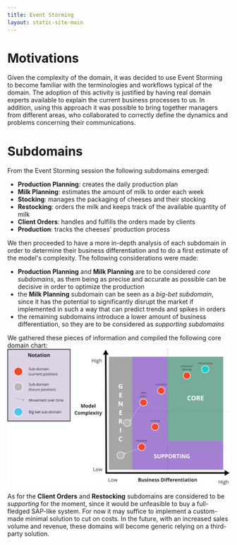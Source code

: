```yaml
---
title: Event Storming
layout: static-site-main
---
```

# Motivations
Given the complexity of the domain, it was decided to use Event Storming to become familiar with
the terminologies and workflows typical of the domain. The adoption of this activity is justified by having
real domain experts available to explain the current business processes to us. In addition, using this approach it was
possible to bring together managers from different areas, who collaborated to correctly define the dynamics and problems
concerning their communications.

# Subdomains
From the Event Storming session the following subdomains emerged:
- **Production Planning**: creates the daily production plan
- **Milk Planning**: estimates the amount of milk to order each week
- **Stocking**: manages the packaging of cheeses and their stocking
- **Restocking**: orders the milk and keeps track of the available quantity of milk
- **Client Orders**: handles and fulfills the orders made by clients
- **Production**: tracks the cheeses' production process

We then proceeded to have a more in-depth analysis of each subdomain in order to determine their business 
differentiation and to do a first estimate of the model's complexity.
The following considerations were made:
- **Production Planning** and **Milk Planning** are to be considered *core subdomains*, as them being as precise and accurate as possible can be decisive in order to optimize the production
- the **Milk Planning** subdomain can be seen as a *big-bet subdomain*, since it has the potential to significantly disrupt the market if implemented in such a way that can predict trends and spikes in orders
- the remaining subdomains introduce a lower amount of business differentiation, so they are to be considered as *supporting subdomains*

We gathered these pieces of information and compiled the following core domain chart:
![Core domain chart](images/core-domain-chart.png)

As for the **Client Orders** and **Restocking** subdomains are considered to be *supporting* for the moment, since it 
would be unfeasible to buy a full-fledged SAP-like system.
For now it may suffice to implement a custom-made minimal solution to cut on costs.
In the future, with an increased sales volume and revenue, these domains will become generic relying on a third-party 
solution.
